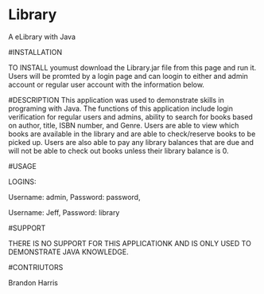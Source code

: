 # Library
A eLibrary with Java

#INSTALLATION

TO INSTALL youmust download the Library.jar file from this page and run it. Users will be promted by a login page and can loogin to either and admin account or regular user account
with the information below.

#DESCRIPTION
This application was used to demonstrate skills in programing with Java.
The functions of this application include login verification for regular users and admins, ability to search for books based on author, title, ISBN number, and Genre. Users are
able to view which books are available in the library and are able to check/reserve books to be picked up. Users are also able to pay any library balances that are due and will 
not be able to check out books unless their library balance is 0.

#USAGE

LOGINS:

Username: admin, Password: password,

Username: Jeff, Password: library

#SUPPORT

THERE IS NO SUPPORT FOR THIS APPLICATIONK AND IS ONLY USED TO DEMONSTRATE JAVA KNOWLEDGE.

#CONTRIUTORS

Brandon Harris



